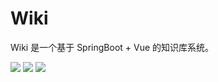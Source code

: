 # Wiki

Wiki 是一个基于 SpringBoot + Vue 的知识库系统。

![](https://img.shields.io/badge/SpringBoot-%20v2.7-green)   ![](https://img.shields.io/badge/Vue-%20v3.0-green)   ![](https://img.shields.io/badge/Vue%20Cli-%20v4.5-green)